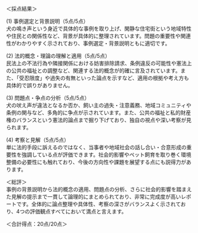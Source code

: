 ＜採点結果＞

(1) 事例選定と背景説明（5点/5点）  
犬の鳴き声という身近で具体的な事例を取り上げ、閑静な住宅街という地域特性や住民との関係性など、背景が具体的に整理されています。問題の重要性や関連性がわかりやすく示されており、事例選定・背景説明ともに適切です。

(2) 法的概念・理論の理解と適用（5点/5点）  
民法上の不法行為や隣接関係における妨害排除請求、条例違反の可能性や憲法上の公共の福祉との調整など、関連する法的概念が的確に言及されています。また、「受忍限度」や過失の有無といった論点を示すなど、適用の根拠や考え方も具体的で誤りがありません。

(3) 問題点・争点の分析（5点/5点）  
犬の吠え声が違法となるか否か、飼い主の過失・注意義務、地域コミュニティや条例の関与など、多角的に争点が示されています。また、公共の福祉と私的財産権のバランスという憲法的論点まで掘り下げており、独自の視点や深い考察が見られます。

(4) 考察と見解（5点/5点）  
単に法的手段に訴えるのではなく、当事者や地域社会の話し合い・合意形成の重要性を強調している点が評価できます。社会的影響やペット飼育を取り巻く環境整備の必要性にも触れており、今後の方向性や課題を展望する点にも説得力があります。

＜総評＞  
事例の背景説明から法的概念の適用、問題点の分析、さらに社会的影響を踏まえた見解の提示まで一貫して論理的にまとめられており、非常に完成度が高いレポートです。全体的に論点整理や具体性、考察の深さがバランスよく示されており、4つの評価観点すべてにおいて満点と言えます。

＜合計得点：20点/20点＞